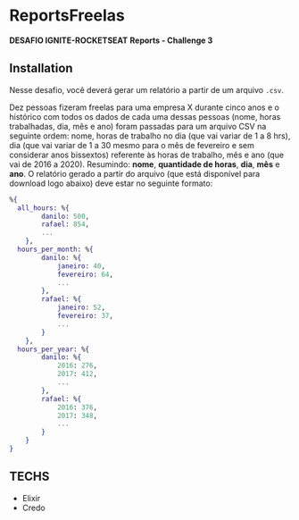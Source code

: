 # ReportsFreelas

**DESAFIO IGNITE-ROCKETSEAT**
**Reports - Challenge 3**

## Installation

Nesse desafio, você deverá gerar um relatório a partir de um arquivo `.csv`.

Dez pessoas fizeram freelas para uma empresa X durante cinco anos e o histórico com todos os dados de cada uma dessas pessoas (nome, horas trabalhadas, dia, mês e ano) foram passadas para um arquivo CSV na seguinte ordem: nome, horas de trabalho no dia (que vai variar de 1 a 8 hrs), dia (que vai variar de 1 a 30 mesmo para o mês de fevereiro e sem considerar anos bissextos) referente às horas de trabalho, mês e ano (que vai de 2016 a 2020). Resumindo: **nome**, **quantidade de horas**, **dia**, **mês** e **ano**.
O relatório gerado a partir do arquivo (que está disponível para download logo abaixo) deve estar no seguinte formato:

```elixir
%{
  all_hours: %{
        danilo: 500,
        rafael: 854,
        ...
    },
  hours_per_month: %{
        danilo: %{
            janeiro: 40,
            fevereiro: 64,
            ...
        },
        rafael: %{
            janeiro: 52,
            fevereiro: 37,
            ...
        }
    },
  hours_per_year: %{
        danilo: %{
            2016: 276,
            2017: 412,
            ...
        },
        rafael: %{
            2016: 376,
            2017: 348,
            ...
        }
    }
}
```

## TECHS

- Elixir
- Credo
